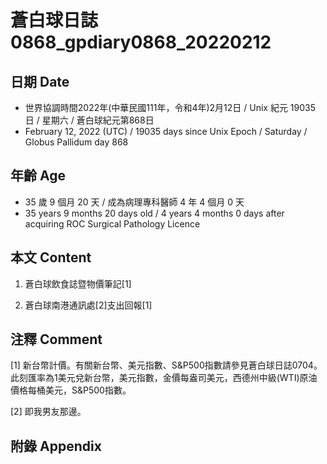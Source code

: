 [_metadata_:encoding]: - "utf-8"
[_metadata_:language]: - "zh-Hant-TW"
[_metadata_:fileformat]: - "markdown"
[_metadata_:MIME_type]: - "text/plain"
[_metadata_:markdown_version]: - "commonmark version 0.30"
[_metadata_:markdown_spec]: - "https://spec.commonmark.org/0.30/"

# 蒼白球日誌0868_gpdiary0868_20220212 #

## 日期 Date ##

* 世界協調時間2022年(中華民國111年，令和4年)2月12日 / Unix 紀元 19035 日 / 星期六 / 蒼白球紀元第868日
* February 12, 2022 (UTC) / 19035 days since Unix Epoch / Saturday / Globus Pallidum day 868

## 年齡 Age ##

* 35 歲 9 個月 20 天 / 成為病理專科醫師 4 年 4 個月 0 天
* 35 years 9 months 20 days old / 4 years 4 months 0 days after acquiring ROC Surgical Pathology Licence

## 本文 Content ##

1. 蒼白球飲食誌暨物價筆記[1]

    
2. 蒼白球南港通訊處[2]支出回報[1]

    

## 注釋 Comment ##

[1] 新台幣計價。有關新台幣、美元指數、S&P500指數請參見蒼白球日誌0704。此刻匯率為1美元兌新台幣，美元指數，金價每盎司美元，西德州中級(WTI)原油價格每桶美元，S&P500指數。


[2] 即我男友那邊。



## 附錄 Appendix ##

